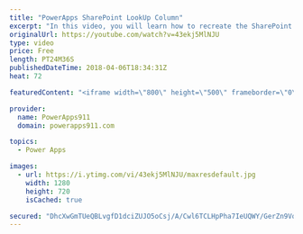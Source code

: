 ```yaml
---
title: "PowerApps SharePoint LookUp Column"
excerpt: "In this video, you will learn how to recreate the SharePoint LookUp column functionality that you want instead of using the mean SharePoint look up column that is built in. Lots of fun in this video.  For PowerApps Consulting check out https://www.PowerApps911.com"
originalUrl: https://youtube.com/watch?v=43ekj5MlNJU
type: video
price: Free
length: PT24M36S
publishedDateTime: 2018-04-06T18:34:31Z
heat: 72

featuredContent: "<iframe width=\"800\" height=\"500\" frameborder=\"0\" src=\"https://www.youtube.com/embed/43ekj5MlNJU\" allow=\"accelerometer; autoplay; encrypted-media; gyroscope; picture-in-picture\" allowfullscreen></iframe>"

provider:
  name: PowerApps911
  domain: powerapps911.com

topics:
  - Power Apps

images:
  - url: https://i.ytimg.com/vi/43ekj5MlNJU/maxresdefault.jpg
    width: 1280
    height: 720
    isCached: true

secured: "DhcXwGmTUeQBLvgfD1dciZUJO5oCsj/A/Cwl6TCLHpPha7IeUQWY/GerZn9Vq8WiXmy1klCBth6Opdeoe+FOwCPIaSDKp2PseCveDx93Cr+ZbiEzwEu6QViCLWijYuADuAMWY1MjGwMzsnHSienMrWr29nQtUnuaGWdBqySE48WzSWZcVokqnJwRwUajKWc+xKnYUF/czBYAt9CnMmClBI0DcYVde/CFTLfFG41ZY1pVFTr5sYJbmTxVBtv8OlHT9pV+v+rMk49xG9r3aM4VbnmHZzxqt+txHfMSUnBSV/G7qgV+mXZbsXdqMOTkNrXmkjJT2WuyXoXzVWe7YNaxqJcZPn1F1iLGdcWpVHTfTX9YEB6C2EQNkQTd6YmXFvEUgFQ9DICEALsozE0VB2XiWwdV4b59DKFLGmqRy8prLY4=;ozAjLZijX6YQekAQQH3gNw=="
---
```



